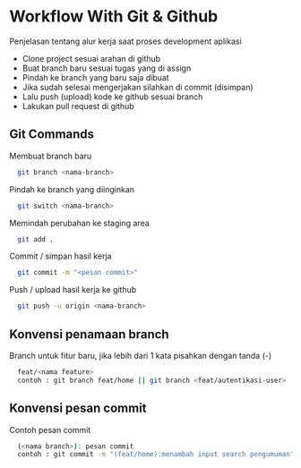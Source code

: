 
# Workflow With Git & Github

Penjelasan tentang alur kerja saat proses development aplikasi

- Clone project sesuai arahan di github
- Buat branch baru sesuai tugas yang di assign
- Pindah ke branch yang baru saja dibuat 
- Jika sudah selesai mengerjakan silahkan di commit (disimpan)
- Lalu push (upload) kode ke github sesuai branch
- Lakukan pull request di github

## Git Commands 
Membuat branch baru
```bash
  git branch <nama-branch>
```
Pindah ke branch yang diinginkan
```bash
  git switch <nama-branch> 
 ```

Memindah perubahan ke staging area
```bash
  git add .
 ```

Commit / simpan hasil kerja 
```bash
  git commit -m "<pesan commit>"
 ```

Push / upload hasil kerja ke github
```bash
  git push -u origin <nama-branch>
 ```
## Konvensi penamaan branch
Branch untuk fitur baru,  jika lebih dari 1 kata pisahkan dengan tanda (-)
```bash
  feat/<nama feature>
  contoh : git branch feat/home || git branch <feat/autentikasi-user>
```

## Konvensi pesan commit
Contoh pesan commit
```bash
  (<nama branch>): pesan commit
  contoh : git commit -m "(feat/home):menambah input search pengumuman"
```


